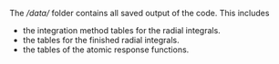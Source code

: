 The */data/* folder contains all saved output of the code. This includes

- the integration method tables for the radial integrals.
- the tables for the finished radial integrals.
- the tables of the atomic response functions.
